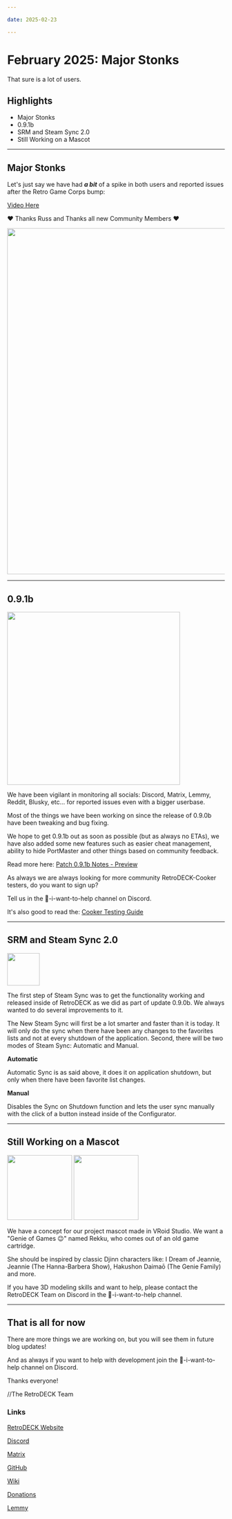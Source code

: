 ```yaml
--- 

date: 2025-02-23

--- 
```


# February 2025: Major Stonks

That sure is a lot of users.

## Highlights

- Major Stonks
- 0.9.1b
- SRM and Steam Sync 2.0
- Still Working on a Mascot

<!-- more -->

---

## Major Stonks

Let's just say we have had ***a bit*** of a spike in both users and reported issues after the Retro Game Corps bump:

[Video Here](https://www.youtube.com/watch?v=bXS00Wcbwt4)

❤️ Thanks Russ and Thanks all new Community Members ❤️

<img src="../../../RetroDECK_Stonks.png" width="800"> 

---

## 0.9.1b

<img src="../../../logo_stacked_merged.svg" width="400"> 

We have been vigilant in monitoring all socials: Discord, Matrix, Lemmy, Reddit, Blusky, etc... for reported issues even with a bigger userbase. 

Most of the things we have been working on since the release of 0.9.0b have been tweaking and bug fixing. 

We hope to get 0.9.1b out as soon as possible (but as always no ETAs), we have also added some new features such as easier cheat management, ability to hide PortMaster and other things based on community feedback.

Read more here: [Patch 0.9.1b Notes - Preview](https://retrodeck.readthedocs.io/en/latest/wiki_rd_versions/version_0.9.0b/0.9.1b/)

As always we are always looking for more community RetroDECK-Cooker testers, do you want to sign up? 

Tell us in the 💙-i-want-to-help channel on Discord.

It's also good to read the: [Cooker Testing Guide](https://retrodeck.readthedocs.io/en/latest/wiki_development/testing/cooker-testing/)


---

## SRM and Steam Sync 2.0

<img src="../../../srm-logo.png" width="75"> 

The first step of Steam Sync was to get the functionality working and released inside of RetroDECK as we did as part of update 0.9.0b. We always wanted to do several improvements to it. 

The New Steam Sync will first be a lot smarter and faster than it is today. It will only do the sync when there have been any changes to the favorites lists and not at every shutdown of the application. Second, there will be two modes of Steam Sync: Automatic and Manual.

**Automatic**

Automatic Sync is as said above, it does it on application shutdown, but only when there have been favorite list changes.

**Manual**

Disables the Sync on Shutdown function and lets the user sync manually with the click of a button instead inside of the Configurator.

---

## Still Working on a Mascot

<img src="../../../rekku-no.png" width="150">

<img src="../../../rekku-yes.png" width="150"> 

We have a concept for our project mascot made in VRoid Studio. We want a "Genie of Games 😉" named Rekku, who comes out of an old game cartridge. 

She should be inspired by classic Djinn characters like: I Dream of Jeannie, Jeannie (The Hanna-Barbera Show), Hakushon Daimaō (The Genie Family) and more. 

If you have 3D modeling skills and want to help, please contact the RetroDECK Team on Discord in the 💙-i-want-to-help channel.



---

## That is all for now 

There are more things we are working on, but you will see them in future blog updates!

And as always if you want to help with development join the 💙-i-want-to-help channel on Discord.

Thanks everyone! 

//The RetroDECK Team 

### Links 

[RetroDECK Website](https://retrodeck.net/)  
  
[Discord](https://discord.gg/WDc5C9YWMx) 

[Matrix](https://matrix.to/#/#retrodeck:matrix.org) 

[GitHub](https://github.com/XargonWan/RetroDECK) 

[Wiki](https://github.com/XargonWan/RetroDECK/wiki) 

[Donations](https://retrodeck.readthedocs.io/en/latest/wiki_about/donations-licenses/) 

[Lemmy](https://lemmy.zip/c/retrodeck) 
